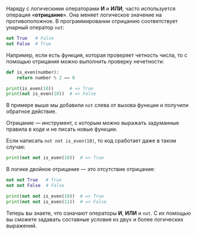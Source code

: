 
Наряду с логическими операторами **И** и **ИЛИ**, часто используется операция «**отрицание**». Она меняет логическое значение на противоположное. В программировании отрицанию соответствует унарный оператор `not`:

```python
not True   # False
not False  # True
```

Например, если есть функция, которая проверяет четность числа, то с помощью отрицания можно выполнить проверку нечетности:

```python
def is_even(number):
    return number % 2 == 0

print(is_even(10))      # => True
print(not is_even(10))  # => False
```

В примере выше мы добавили `not` слева от вызова функции и получили обратное действие.

Отрицание — инструмент, с которым можно выражать задуманные правила в коде и не писать новые функции.

Если написать `not not is_even(10)`, то код сработает даже в таком случае:

```python
print(not not is_even(10))  # => True
```


В логике двойное отрицание — это отсутствие отрицания:

```python
not not True   # True
not not False  # False

print(not not is_even(10))  # => True
print(not not is_even(11))  # => False
```

Теперь вы знаете, что означают операторы **И**, **ИЛИ** и `not`. С их помощью вы сможете задавать составные условия из двух и более логических выражений.

